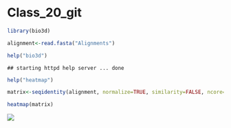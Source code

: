 Class_20_git
================

``` r
library(bio3d)
```

``` r
alignment<-read.fasta("Alignments")
```

``` r
help("bio3d")
```

    ## starting httpd help server ... done

``` r
help("heatmap")
```

``` r
matrix<-seqidentity(alignment, normalize=TRUE, similarity=FALSE, ncore=1, nseg.scale=1)
```

``` r
heatmap(matrix)
```

![](lab20_git_files/figure-gfm/unnamed-chunk-5-1.png)<!-- -->
